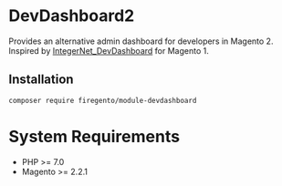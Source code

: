 # DevDashboard2

Provides an alternative admin dashboard for developers in Magento 2. Inspired by [IntegerNet_DevDashboard](https://github.com/integer-net/DevDashboard) for Magento 1.

## Installation

    composer require firegento/module-devdashboard
    
# System Requirements

- PHP >= 7.0
- Magento >= 2.2.1